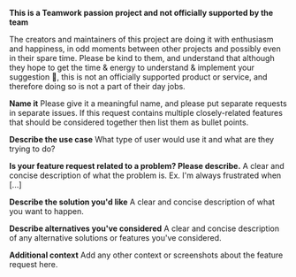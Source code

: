 **This is a Teamwork passion project and not officially supported by the team**

The creators and maintainers of this project are doing it with enthusiasm and happiness, in odd moments between other projects and possibly even in their spare time. Please be kind to them, and understand that although they hope to get the time & energy to understand & implement your suggestion :crossed_fingers:, this is not an officially supported product or service, and therefore doing so is not a part of their day jobs.

**Name it**
Please give it a meaningful name, and please put separate requests in separate issues. If this request contains multiple closely-related features that should be considered together then list them as bullet points.

**Describe the use case**
What type of user would use it and what are they trying to do?

**Is your feature request related to a problem? Please describe.**
A clear and concise description of what the problem is. Ex. I'm always frustrated when [...]

**Describe the solution you'd like**
A clear and concise description of what you want to happen.

**Describe alternatives you've considered**
A clear and concise description of any alternative solutions or features you've considered.

**Additional context**
Add any other context or screenshots about the feature request here.
